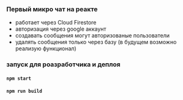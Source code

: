 ### Первый микро чат на реакте<br>
- работает через Cloud Firestore
- авторизация через google аккаунт
- создавать сообщения могут авторизованые пользователи
- удалять сообщения только через базу (в будущем возможно реализую функционал)

### запуск для роазработчика и деплоя
#### `npm start`

#### `npm run build`
